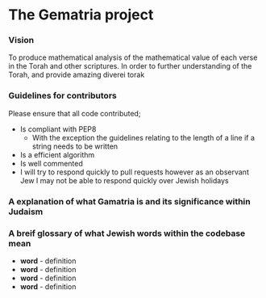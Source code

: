 # The Gematria project

### Vision
To produce mathematical analysis of the mathematical value of each verse in the Torah and other scriptures. In order to further understanding of the Torah, and provide amazing diverei torak 

### Guidelines for contributors 
Please ensure that all code contributed;
* Is compliant with PEP8 
    * With the exception the guidelines relating to the length of a line if a string needs to be written
* Is a efficient algorithm 
* Is well commented
* I will try to respond quickly to pull requests however as an observant Jew I may not be able to respond quickly over 
Jewish holidays


### A explanation of what Gamatria is and its significance within Judaism

### A breif glossary of what Jewish words within the codebase mean

* **word** - definition
* **word** - definition
* **word** - definition
* **word** - definition
